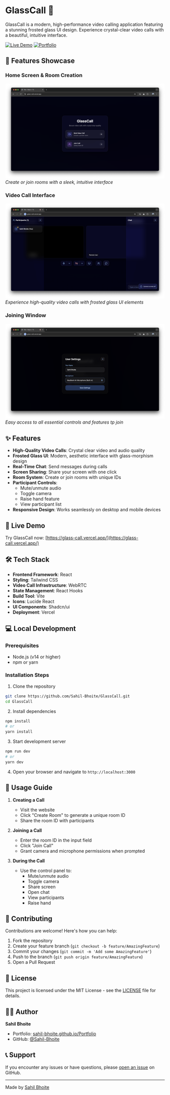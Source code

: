 # GlassCall 🎥

GlassCall is a modern, high-performance video calling application featuring a stunning frosted glass UI design. Experience crystal-clear video calls with a beautiful, intuitive interface.

[![Live Demo](https://img.shields.io/badge/Live%20Demo-Visit%20Site-blue)](https://glass-call.vercel.app/)
[![Portfolio](https://img.shields.io/badge/Portfolio-Visit%20Site-green)](https://sahil-bhoite.github.io/Portfolio/)

## 📸 Features Showcase

### Home Screen & Room Creation
![Home Screen](photo1.png)
*Create or join rooms with a sleek, intuitive interface*

### Video Call Interface
![Video Call](photo2.png)
*Experience high-quality video calls with frosted glass UI elements*

### Joining Window
![Controls](photo3.png)
*Easy access to all essential controls and features tp join*

## ✨ Features

- **High-Quality Video Calls**: Crystal clear video and audio quality
- **Frosted Glass UI**: Modern, aesthetic interface with glass-morphism design
- **Real-Time Chat**: Send messages during calls
- **Screen Sharing**: Share your screen with one click
- **Room System**: Create or join rooms with unique IDs
- **Participant Controls**: 
  - Mute/unmute audio
  - Toggle camera
  - Raise hand feature
  - View participant list
- **Responsive Design**: Works seamlessly on desktop and mobile devices

## 🚀 Live Demo

Try GlassCall now: [https://glass-call.vercel.app/](https://glass-call.vercel.app/)

## 🛠️ Tech Stack

- **Frontend Framework**: React
- **Styling**: Tailwind CSS
- **Video Call Infrastructure**: WebRTC
- **State Management**: React Hooks
- **Build Tool**: Vite
- **Icons**: Lucide React
- **UI Components**: Shadcn/ui
- **Deployment**: Vercel

## 💻 Local Development

### Prerequisites

- Node.js (v14 or higher)
- npm or yarn

### Installation Steps

1. Clone the repository
```bash
git clone https://github.com/Sahil-Bhoite/GlassCall.git
cd GlassCall
```

2. Install dependencies
```bash
npm install
# or
yarn install
```

3. Start development server
```bash
npm run dev
# or
yarn dev
```

4. Open your browser and navigate to `http://localhost:3000`

## 📖 Usage Guide

1. **Creating a Call**
   - Visit the website
   - Click "Create Room" to generate a unique room ID
   - Share the room ID with participants

2. **Joining a Call**
   - Enter the room ID in the input field
   - Click "Join Call"
   - Grant camera and microphone permissions when prompted

3. **During the Call**
   - Use the control panel to:
     - Mute/unmute audio
     - Toggle camera
     - Share screen
     - Open chat
     - View participants
     - Raise hand

## 🤝 Contributing

Contributions are welcome! Here's how you can help:

1. Fork the repository
2. Create your feature branch (`git checkout -b feature/AmazingFeature`)
3. Commit your changes (`git commit -m 'Add some AmazingFeature'`)
4. Push to the branch (`git push origin feature/AmazingFeature`)
5. Open a Pull Request

## 📝 License

This project is licensed under the MIT License - see the [LICENSE](LICENSE) file for details.

## 👨‍💻 Author

**Sahil Bhoite**
- Portfolio: [sahil-bhoite.github.io/Portfolio](https://sahil-bhoite.github.io/Portfolio/)
- GitHub: [@Sahil-Bhoite](https://github.com/Sahil-Bhoite)


## 📞 Support

If you encounter any issues or have questions, please [open an issue](https://github.com/Sahil-Bhoite/GlassCall/issues) on GitHub.

---

Made by [Sahil Bhoite](https://sahil-bhoite.github.io/Portfolio/)
